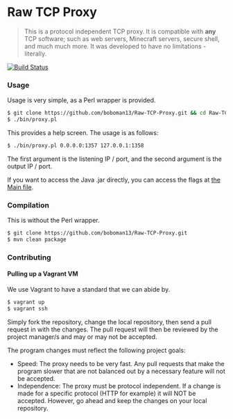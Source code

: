 Raw TCP Proxy
=====

> This is a protocol independent TCP proxy. It is compatible with **any** TCP software; such as web servers, Minecraft servers, secure shell, and much much more. It was developed to have no limitations - literally.

[![Build Status](https://travis-ci.org/brendanashworth/Raw-TCP-Proxy.png?branch=master)](https://travis-ci.org/brendanashworth/Raw-TCP-Proxy)

### Usage
Usage is very simple, as a Perl wrapper is provided.
```bash
$ git clone https://github.com/boboman13/Raw-TCP-Proxy.git && cd Raw-TCP-Proxy
$ ./bin/proxy.pl
```

This provides a help screen. The usage is as follows:
```bash
$ ./bin/proxy.pl 0.0.0.0:1357 127.0.0.1:1358
```
The first argument is the listening IP / port, and the second argument is the output IP / port.

If you want to access the Java .jar directly, you can access the flags at [the Main file](./src/main/java/net/boboman13/raw_tcp_proxy/main/Main.java).

### Compilation
This is without the Perl wrapper.
```bash
$ git clone https://github.com/boboman13/Raw-TCP-Proxy.git
$ mvn clean package
```

### Contributing
#### Pulling up a Vagrant VM
We use Vagrant to have a standard that we can abide by.
```bash
$ vagrant up
$ vagrant ssh
```

Simply fork the repository, change the local repository, then send a pull request in with the changes. The pull request will then be reviewed by the project manager/s and may or may not be accepted.

The program changes must reflect the following project goals:
* Speed: The proxy needs to be very fast. Any pull requests that make the program slower that are not balanced out by a necessary feature will not be accepted.
* Independence: The proxy must be protocol independent. If a change is made for a specific protocol (HTTP for example) it will NOT be accepted. However, go ahead and keep the changes on your local repository.
